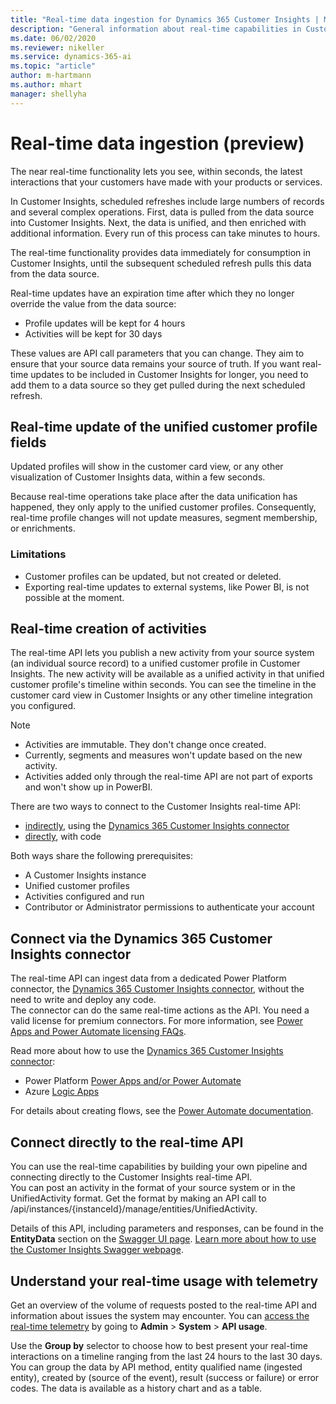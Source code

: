 ```yaml
---
title: "Real-time data ingestion for Dynamics 365 Customer Insights | Microsoft Docs"
description: "General information about real-time capabilities in Customer Insights"
ms.date: 06/02/2020
ms.reviewer: nikeller
ms.service: dynamics-365-ai
ms.topic: "article"
author: m-hartmann
ms.author: mhart
manager: shellyha
---
```


# Real-time data ingestion (preview)

The near real-time functionality lets you see, within seconds, the latest interactions that your customers have made with your products or services.

In Customer Insights, scheduled refreshes include large numbers of records and several complex operations. First, data is pulled from the data source into Customer Insights. Next, the data is unified, and then enriched with additional information. Every run of this process can take minutes to hours.

The real-time functionality provides data immediately for consumption in Customer Insights, until the subsequent scheduled refresh pulls this data from the data source.

Real-time updates have an expiration time after which they no longer override the value from the data source:

- Profile updates will be kept for 4 hours
- Activities will be kept for 30 days

These values are API call parameters that you can change. They aim to ensure that your source data remains your source of truth. If you want real-time updates to be included in Customer Insights for longer, you need to add them to a data source so they get pulled during the next scheduled refresh.

## Real-time update of the unified customer profile fields

Updated profiles will show in the customer card view, or any other visualization of Customer Insights data, within a few seconds.

Because real-time operations take place after the data unification has happened, they only apply to the unified customer profiles. Consequently, real-time profile changes will not update measures, segment membership, or enrichments.

### Limitations

- Customer profiles can be updated, but not created or deleted.
- Exporting real-time updates to external systems, like Power BI, is not possible at the moment.

## Real-time creation of activities

The real-time API lets you publish a new activity from your source system (an individual source record) to a unified customer profile in Customer Insights. The new activity will be available as a unified activity in that unified customer profile's timeline within seconds. You can see the timeline in the customer card view in Customer Insights or any other timeline integration you configured.

> [!NOTE]
>
> - Activities are immutable. They don't change once created.
> - Currently, segments and measures won't update based on the new activity.
> - Activities added only through the real-time API are not part of exports and won't show up in PowerBI.

There are two ways to connect to the Customer Insights real-time API:

- [indirectly](#connect-via-the-dynamics-365-customer-insights-connector), using the [Dynamics 365 Customer Insights connector](https://docs.microsoft.com/connectors/customerinsights/)
- [directly](#connect-directly-to-the-real-time-api), with code

Both ways share the following prerequisites:

- A Customer Insights instance
- Unified customer profiles
- Activities configured and run
- Contributor or Administrator permissions to authenticate your account

## Connect via the Dynamics 365 Customer Insights connector

The real-time API can ingest data from a dedicated Power Platform connector, the [Dynamics 365 Customer Insights connector](https://docs.microsoft.com/connectors/customerinsights/), without the need to write and deploy any code.    
The connector can do the same real-time actions as the API. You need a valid license for premium connectors. For more information, see [Power Apps and Power Automate licensing FAQs](https://docs.microsoft.com/power-platform/admin/powerapps-flow-licensing-faq).

Read more about how to use the [Dynamics 365 Customer Insights connector](https://docs.microsoft.com/connectors/customerinsights/):

- Power Platform [Power Apps and/or Power Automate](https://docs.microsoft.com/connectors/)
- Azure [Logic Apps](https://docs.microsoft.com/azure/connectors/apis-list)

For details about creating flows, see the [Power Automate documentation](https://docs.microsoft.com/power-automate/).

## Connect directly to the real-time API

You can use the real-time capabilities by building your own pipeline and connecting directly to the Customer Insights real-time API.    
You can post an activity in the format of your source system or in the UnifiedActivity format. Get the format by making an API call to /api/instances/{instanceId}/manage/entities/UnifiedActivity.

Details of this API, including parameters and responses, can be found in the **EntityData** section on the [Swagger UI page](https://global.api.ci.ai.dynamics.com/swagger/index.html). [Learn more about how to use the Customer Insights Swagger webpage](apis.md#how-to-use-the-customer-insights-swagger-webpage).

## Understand your real-time usage with telemetry

Get an overview of the volume of requests posted to the real-time API and information about issues the system may encounter. You can [access the real-time telemetry](system.md#api-usage-tab) by going to **Admin** > **System** > **API usage**.

Use the **Group by** selector to choose how to best present your real-time interactions on a timeline ranging from the last 24 hours to the last 30 days. You can group the data by API method, entity qualified name (ingested entity), created by (source of the event), result (success or failure) or error codes. The data is available as a history chart and as a table.
